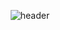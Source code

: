 <div align="center">

![header](https://capsule-render.vercel.app/api?type=soft&color=#abbdd1&height=300&section=header&text=Welcom%20to%20thdwlgus's%20github!&fontSize=50)
